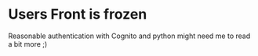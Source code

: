 # Users Front is frozen

Reasonable authentication with Cognito and python might need me to read a bit more ;)